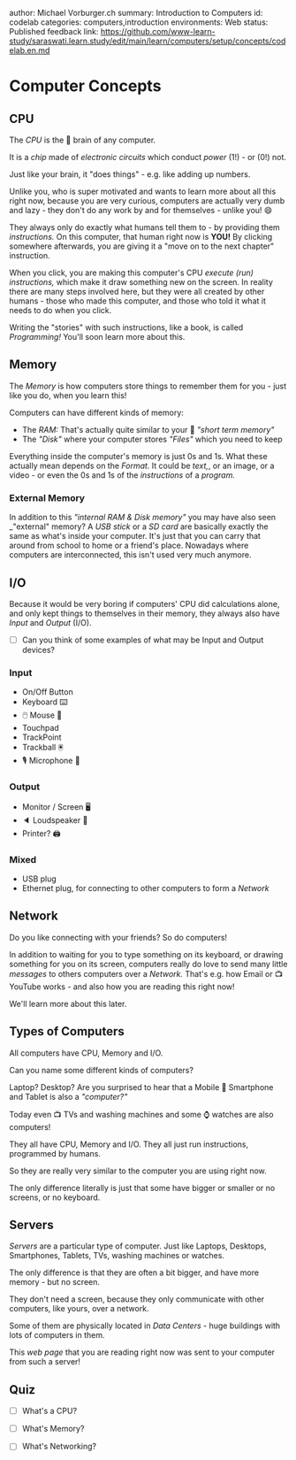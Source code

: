 author: Michael Vorburger.ch
summary: Introduction to Computers
id: codelab
categories: computers,introduction
environments: Web
status: Published
feedback link: https://github.com/www-learn-study/saraswati.learn.study/edit/main/learn/computers/setup/concepts/codelab.en.md

# Computer Concepts

## CPU

The _CPU_ is the 🧠 brain of any computer.

It is a _chip_ made of _electronic circuits_ which conduct _power_ (1!) - or (0!) not.

<!--
There are many kinds of CPUs; smaller and bigger ones and slower and faster ones - a bit like... cars?
If your teacher has the _CPU Wars 🃏 Card Game,_ you could play it afterwards!
-->

Just like your brain, it "does things" - e.g. like adding up numbers.

Unlike you, who is super motivated and wants to learn more about all this right now, because you are very curious, computers are actually very dumb and lazy - they don't do any work by and for themselves - unlike you! 😄

They always only do exactly what humans tell them to - by providing them _instructions._ On this computer, that human right now is **YOU!** By clicking somewhere afterwards, you are giving it a "move on to the next chapter" instruction.

When you click, you are making this computer's CPU _execute (run) instructions,_ which make it draw something new on the screen. In reality there are many steps involved here, but they were all created by other humans - those who made this computer, and those who told it what it needs to do when you click.

Writing the "stories" with such instructions, like a book, is called _Programming!_ You'll soon learn more about this.

## Memory

The _Memory_ is how computers store things to remember them for you - just like you do, when you learn this!

Computers can have different kinds of memory:

* The _RAM:_ That's actually quite similar to your 🧠 _"short term memory"_
* The _"Disk"_ where your computer stores _"Files"_ which you need to keep

Everything inside the computer's memory is just 0s and 1s. What these
actually mean depends on the _Format._ It could be _text,_, or an image, or
a video - or even the 0s and 1s of the _instructions_ of a _program._

<!--
This tutorial is written in a format called _Markdown._

A _Program_ translates that _Markdown_ into another language called _HTML._

You will soon see how you can write like this, and propose to change this!
-->

### External Memory

In addition to this _"internal RAM & Disk memory"_ you may have also seen _"external" memory?
A _USB stick_ or a _SD card_ are basically exactly the same as what's inside your computer.
It's just that you can carry that around from school to home or a friend's place.
Nowadays where computers are interconnected, this isn't used very much anymore.

## I/O

Because it would be very boring if computers' CPU did calculations alone,
and only kept things to themselves in their memory, they always also have
_Input_ and _Output_ (I/O).

* [ ] Can you think of some examples of what may be Input and Output devices?

### Input

* On/Off Button
* Keyboard ⌨️
* 🖱️ Mouse 🐁
* Touchpad
* TrackPoint
* Trackball 🖲️
* 🎙️ Microphone 🎤

### Output

* Monitor / Screen 🖥️
* 🔈 Loudspeaker 📢
* Printer? 🖨️

### Mixed

* USB plug
* Ethernet plug, for connecting to other computers to form a _Network_

## Network

Do you like connecting with your friends? So do computers!

In addition to waiting for you to type something on its keyboard,
or drawing something for you on its screen, computers really do love to send
many little _messages_ to others computers over a _Network._ That's e.g. how
Email or 📺 YouTube works - and also how you are reading this right now!

We'll learn more about this later.

## Types of Computers

All computers have CPU, Memory and I/O.

Can you name some different kinds of computers?

Laptop? Desktop? Are you surprised to hear that a Mobile 📱 Smartphone and Tablet is also a _"computer?"_

Today even 📺 TVs and washing machines and some ⌚ watches are also computers!

They all have CPU, Memory and I/O. They all just run instructions, programmed by humans.

So they are really very similar to the computer you are using right now.

The only difference literally is just that some have bigger or smaller or no screens, or no keyboard.

## Servers

_Servers_ are a particular type of computer. Just like Laptops, Desktops, Smartphones, Tablets, TVs, washing machines or watches.

The only difference is that they are often a bit bigger, and have more memory - but no screen.

They don't need a screen, because they only communicate with other computers, like yours, over a network.

Some of them are physically located in _Data Centers_ - huge buildings with lots of computers in them.

This _web page_ that you are reading right now was sent to your computer from such a server!

<!-- TODO _Link to DC video here?_ -->

## Quiz

* [ ] What's a CPU?

* [ ] What's Memory?

* [ ] What's Networking?

<!-- How to make an ### Answer section here that's hidden by default, but "expandable"? -->

<!--
## Further Resources

TODO _What lessons are recommended next after this one?_
-->
